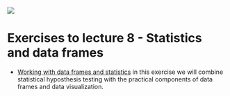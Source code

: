 ![](../../docs/figures/np_statistics_4108630_000000.svg)
# Exercises to lecture 8 - Statistics and data frames
- [Working with data frames and statistics](08-Statistics_DataFrames.ipynb) in this exercise we will combine statistical hyposthesis testing with the practical components of data frames and data visualization.


